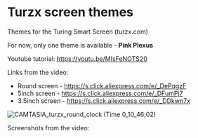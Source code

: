 # Turzx screen themes
Themes for the Turing Smart Screen (turzx.com)

For now, only one theme is available - **Pink Plexus**


Youtube tutorial: https://youtu.be/MIsFeNOTS20

Links from the video:
- Round screen - https://s.click.aliexpress.com/e/_DePqgzF
- 5inch screen - https://s.click.aliexpress.com/e/_DFumPj7
- 3.5inch screen - https://s.click.aliexpress.com/e/_DDkwn7x

![CAMTASIA_turzx_round_clock (Time 0_10_46;02)](https://user-images.githubusercontent.com/117754156/229147710-6c2fe5a3-5fb6-4dc1-b787-89bb0451551f.png)




Screenshots from the video:
